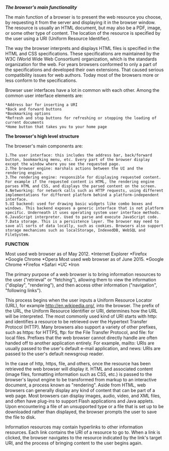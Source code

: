 **_The browser's main functionality_**  

The main function of a browser is to present the web resource you choose, by requesting it from the server and displaying it in the browser window. The resource is usually an HTML document, but may also be a PDF, image, or some other type of content. The location of the resource is specified by the user using a URI (Uniform Resource Identifier).

The way the browser interprets and displays HTML files is specified in the HTML and CSS specifications. These specifications are maintained by the W3C (World Wide Web Consortium) organization, which is the standards organization for the web. For years browsers conformed to only a part of the specifications and developed their own extensions. That caused serious compatibility issues for web authors. Today most of the browsers more or less conform to the specifications.

Browser user interfaces have a lot in common with each other. Among the common user interface elements are: 

    *Address bar for inserting a URI
    *Back and forward buttons
    *Bookmarking options
    *Refresh and stop buttons for refreshing or stopping the loading of current documents
    *Home button that takes you to your home page
    
    
**The browser's high level structure**

The browser's main components are:

    1.The user interface: this includes the address bar, back/forward button, bookmarking menu, etc. Every part of the browser display except the window where you see the requested page.
    2.The browser engine: marshals actions between the UI and the rendering engine.
    3.The rendering engine: responsible for displaying requested content. For example if the requested content is HTML, the rendering engine parses HTML and CSS, and displays the parsed content on the screen.
    4.Networking: for network calls such as HTTP requests, using different implementations for different platform behind a platform-independent interface.
    5.UI backend: used for drawing basic widgets like combo boxes and windows. This backend exposes a generic interface that is not platform specific. Underneath it uses operating system user interface methods.
    6.JavaScript interpreter. Used to parse and execute JavaScript code.
    7.Data storage. This is a persistence layer. The browser may need to save all sorts of data locally, such as cookies. Browsers also support storage mechanisms such as localStorage, IndexedDB, WebSQL and FileSystem.

**FUNCTION**

Most used web browser as of May 2012.
  *Internet Explorer
  *Firefox
  *Google Chrome
  *Opera
Most used web browser as of June 2015.
  *Google Chrome
  *Firefox
  *Safari
  *UC
  *Iron
  

The primary purpose of a web browser is to bring information resources to the user ("retrieval" or "fetching"), allowing them to view the information ("display", "rendering"), and then access other information ("navigation", "following links").

This process begins when the user inputs a Uniform Resource Locator (URL), for example http://en.wikipedia.org/, into the browser. The prefix of the URL, the Uniform Resource Identifier or URI, determines how the URL will be interpreted. The most commonly used kind of URI starts with http: and identifies a resource to be retrieved over the Hypertext Transfer Protocol (HTTP). Many browsers also support a variety of other prefixes, such as https: for HTTPS, ftp: for the File Transfer Protocol, and file: for local files. Prefixes that the web browser cannot directly handle are often handed off to another application entirely. For example, mailto: URIs are usually passed to the user's default e-mail application, and news: URIs are passed to the user's default newsgroup reader.

In the case of http, https, file, and others, once the resource has been retrieved the web browser will display it. HTML and associated content (image files, formatting information such as CSS, etc.) is passed to the browser's layout engine to be transformed from markup to an interactive document, a process known as "rendering". Aside from HTML, web browsers can generally display any kind of content that can be part of a web page. Most browsers can display images, audio, video, and XML files, and often have plug-ins to support Flash applications and Java applets. Upon encountering a file of an unsupported type or a file that is set up to be downloaded rather than displayed, the browser prompts the user to save the file to disk.

Information resources may contain hyperlinks to other information resources. Each link contains the URI of a resource to go to. When a link is clicked, the browser navigates to the resource indicated by the link's target URI, and the process of bringing content to the user begins again.

